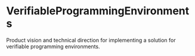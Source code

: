# VerifiableProgrammingEnvironments
Product vision and technical direction for implementing a solution for verifiable programming environments.
